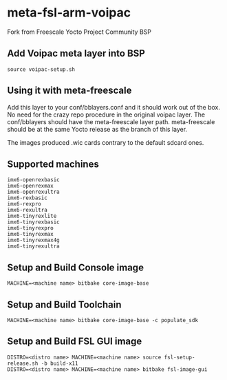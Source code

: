 # meta-fsl-arm-voipac
Fork from Freescale Yocto Project Community BSP

## Add Voipac meta layer into BSP
    source voipac-setup.sh

## Using it with meta-freescale
Add this layer to your conf/bblayers.conf and it should work out of the
box. No need for the crazy repo procedure in the original voipac layer.
The conf/bblayers should have the meta-freescale layer path. meta-freescale
should be at the same Yocto release as the branch of this layer.

The images produced .wic cards contrary to the default sdcard ones.

## Supported machines <machine name>
    imx6-openrexbasic
    imx6-openrexmax
    imx6-openrexultra
    imx6-rexbasic
    imx6-rexpro
    imx6-rexultra
    imx6-tinyrexlite
    imx6-tinyrexbasic
    imx6-tinyrexpro
    imx6-tinyrexmax
    imx6-tinyrexmax4g
    imx6-tinyrexultra

## Setup and Build Console image
    MACHINE=<machine name> bitbake core-image-base

## Setup and Build Toolchain    
    MACHINE=<machine name> bitbake core-image-base -c populate_sdk
    
## Setup and Build FSL GUI image
    DISTRO=<distro name> MACHINE=<machine name> source fsl-setup-release.sh -b build-x11
    DISTRO=<distro name> MACHINE=<machine name> bitbake fsl-image-gui

